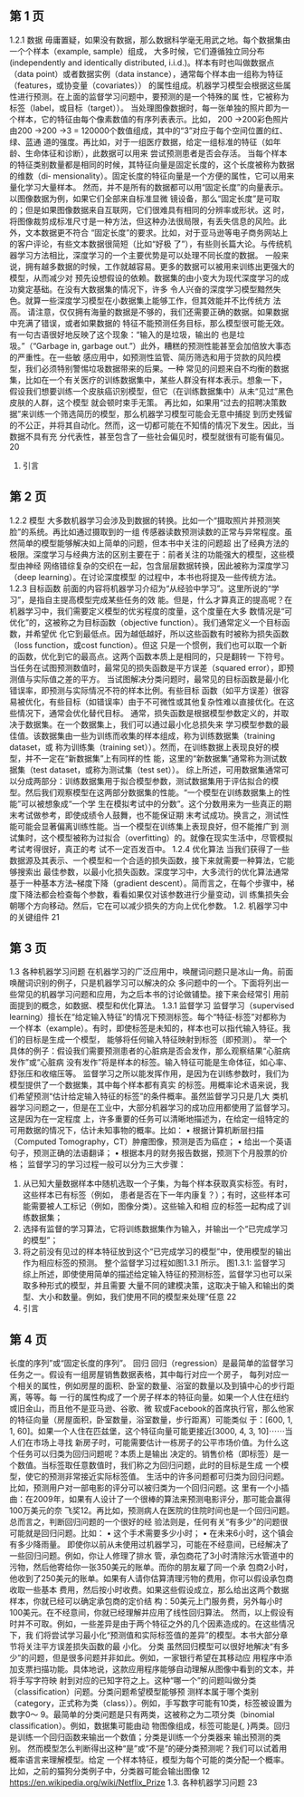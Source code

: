 

## 第 1 页

1.2.1 数据
毋庸置疑，如果没有数据，那么数据科学毫无用武之地。每个数据集由一个个样本（example, sample）组成，
大多时候，它们遵循独立同分布(independently and identically distributed, i.i.d.)。样本有时也叫做数据点
（data point）或者数据实例（data instance），通常每个样本由一组称为特征（features，或协变量（covariates））
的属性组成。机器学习模型会根据这些属性进行预测。在上面的监督学习问题中，要预测的是一个特殊的属
性，它被称为标签（label，或目标（target））。
当处理图像数据时，每一张单独的照片即为一个样本，它的特征由每个像素数值的有序列表表示。比如，
200 →200彩色照片由200 →200 →3 = 120000个数值组成，其中的“3”对应于每个空间位置的红、绿、蓝通
道的强度。再比如，对于一组医疗数据，给定一组标准的特征（如年龄、生命体征和诊断），此数据可以用来
尝试预测患者是否会存活。
当每个样本的特征类别数量都是相同的时候，其特征向量是固定长度的，这个长度被称为数据的维数（di‐
mensionality）。固定长度的特征向量是一个方便的属性，它可以用来量化学习大量样本。
然而，并不是所有的数据都可以用“固定长度”的向量表示。以图像数据为例，如果它们全部来自标准显微
镜设备，那么“固定长度”是可取的；但是如果图像数据来自互联网，它们很难具有相同的分辨率或形状。这
时，将图像裁剪成标准尺寸是一种方法，但这种办法很局限，有丢失信息的风险。此外，文本数据更不符合
“固定长度”的要求。比如，对于亚马逊等电子商务网站上的客户评论，有些文本数据很简短（比如“好极
了”），有些则长篇大论。与传统机器学习方法相比，深度学习的一个主要优势是可以处理不同长度的数据。
一般来说，拥有越多数据的时候，工作就越容易。更多的数据可以被用来训练出更强大的模型，从而减少对
预先设想假设的依赖。数据集的由小变大为现代深度学习的成功奠定基础。在没有大数据集的情况下，许多
令人兴奋的深度学习模型黯然失色。就算一些深度学习模型在小数据集上能够工作，但其效能并不比传统方
法高。
请注意，仅仅拥有海量的数据是不够的，我们还需要正确的数据。如果数据中充满了错误，或者如果数据的
特征不能预测任务目标，那么模型很可能无效。有一句古语很好地反映了这个现象：“输入的是垃圾，输出的
也是垃圾。”（“Garbage in, garbage out.”）此外，糟糕的预测性能甚至会加倍放大事态的严重性。在一些敏
感应用中，如预测性监管、简历筛选和用于贷款的风险模型，我们必须特别警惕垃圾数据带来的后果。一种
常见的问题来自不均衡的数据集，比如在一个有关医疗的训练数据集中，某些人群没有样本表示。想象一下，
假设我们想要训练一个皮肤癌识别模型，但它（在训练数据集中）从未“见过”黑色皮肤的人群，这个模型
就会顿时束手无策。
再比如，如果用“过去的招聘决策数据”来训练一个筛选简历的模型，那么机器学习模型可能会无意中捕捉
到历史残留的不公正，并将其自动化。然而，这一切都可能在不知情的情况下发生。因此，当数据不具有充
分代表性，甚至包含了一些社会偏见时，模型就很有可能有偏见。
20
1. 引言




## 第 2 页

1.2.2 模型
大多数机器学习会涉及到数据的转换。比如一个“摄取照片并预测笑脸”的系统。再比如通过摄取到的一组
传感器读数预测读数的正常与异常程度。虽然简单的模型能够解决如上简单的问题，但本书中关注的问题超
出了经典方法的极限。深度学习与经典方法的区别主要在于：前者关注的功能强大的模型，这些模型由神经
网络错综复杂的交织在一起，包含层层数据转换，因此被称为深度学习（deep learning）。在讨论深度模型
的过程中，本书也将提及一些传统方法。
1.2.3 目标函数
前面的内容将机器学习介绍为“从经验中学习”。这里所说的“学习”，是指自主提高模型完成某些任务的效
能。但是，什么才算真正的提高呢？在机器学习中，我们需要定义模型的优劣程度的度量，这个度量在大多
数情况是“可优化”的，这被称之为目标函数（objective function）。我们通常定义一个目标函数，并希望优
化它到最低点。因为越低越好，所以这些函数有时被称为损失函数（loss function，或cost function）。但这
只是一个惯例，我们也可以取一个新的函数，优化到它的最高点。这两个函数本质上是相同的，只是翻转一
下符号。
当任务在试图预测数值时，最常见的损失函数是平方误差（squared error），即预测值与实际值之差的平方。
当试图解决分类问题时，最常见的目标函数是最小化错误率，即预测与实际情况不符的样本比例。有些目标
函数（如平方误差）很容易被优化，有些目标（如错误率）由于不可微性或其他复杂性难以直接优化。在这
些情况下，通常会优化替代目标。
通常，损失函数是根据模型参数定义的，并取决于数据集。在一个数据集上，我们可以通过最小化总损失来
学习模型参数的最佳值。该数据集由一些为训练而收集的样本组成，称为训练数据集（training dataset，或
称为训练集（training set））。然而，在训练数据上表现良好的模型，并不一定在“新数据集”上有同样的性
能，这里的“新数据集”通常称为测试数据集（test dataset，或称为测试集（test set））。
综上所述，可用数据集通常可以分成两部分：训练数据集用于拟合模型参数，测试数据集用于评估拟合的模
型。然后我们观察模型在这两部分数据集的性能。“一个模型在训练数据集上的性能”可以被想象成“一个学
生在模拟考试中的分数”。这个分数用来为一些真正的期末考试做参考，即使成绩令人鼓舞，也不能保证期
末考试成功。换言之，测试性能可能会显著偏离训练性能。当一个模型在训练集上表现良好，但不能推广到
测试集时，这个模型被称为过拟合（overfitting）的。就像在现实生活中，尽管模拟考试考得很好，真正的考
试不一定百发百中。
1.2.4 优化算法
当我们获得了一些数据源及其表示、一个模型和一个合适的损失函数，接下来就需要一种算法，它能够搜索出
最佳参数，以最小化损失函数。深度学习中，大多流行的优化算法通常基于一种基本方法–梯度下降（gradient
descent）。简而言之，在每个步骤中，梯度下降法都会检查每个参数，看看如果仅对该参数进行少量变动，训
练集损失会朝哪个方向移动。然后，它在可以减少损失的方向上优化参数。
1.2. 机器学习中的关键组件
21




## 第 3 页

1.3 各种机器学习问题
在机器学习的广泛应用中，唤醒词问题只是冰山一角。前面唤醒词识别的例子，只是机器学习可以解决的众
多问题中的一个。下面将列出一些常见的机器学习问题和应用，为之后本书的讨论做铺垫。接下来会经常引
用前面提到的概念，如数据、模型和优化算法。
1.3.1 监督学习
监督学习（supervised learning）擅长在“给定输入特征”的情况下预测标签。每个“特征‐标签”对都称为
一个样本（example）。有时，即使标签是未知的，样本也可以指代输入特征。我们的目标是生成一个模型，
能够将任何输入特征映射到标签（即预测）。
举一个具体的例子：假设我们需要预测患者的心脏病是否会发作，那么观察结果“心脏病发作”或“心脏病
没有发作”将是样本的标签。输入特征可能是生命体征，如心率、舒张压和收缩压等。
监督学习之所以能发挥作用，是因为在训练参数时，我们为模型提供了一个数据集，其中每个样本都有真实
的标签。用概率论术语来说，我们希望预测“估计给定输入特征的标签”的条件概率。虽然监督学习只是几大
类机器学习问题之一，但是在工业中，大部分机器学习的成功应用都使用了监督学习。这是因为在一定程度
上，许多重要的任务可以清晰地描述为，在给定一组特定的可用数据的情况下，估计未知事物的概率。比如：
• 根据计算机断层扫描（Computed Tomography，CT）肿瘤图像，预测是否为癌症；
• 给出一个英语句子，预测正确的法语翻译；
• 根据本月的财务报告数据，预测下个月股票的价格；
监督学习的学习过程一般可以分为三大步骤：
1. 从已知大量数据样本中随机选取一个子集，为每个样本获取真实标签。有时，这些样本已有标签（例如，
患者是否在下一年内康复？）；有时，这些样本可能需要被人工标记（例如，图像分类）。这些输入和相
应的标签一起构成了训练数据集；
2. 选择有监督的学习算法，它将训练数据集作为输入，并输出一个“已完成学习的模型”；
3. 将之前没有见过的样本特征放到这个“已完成学习的模型”中，使用模型的输出作为相应标签的预测。
整个监督学习过程如图1.3.1 所示。
图1.3.1: 监督学习
综上所述，即使使用简单的描述给定输入特征的预测标签，监督学习也可以采取多种形式的模型，并且需要
大量不同的建模决策，这取决于输入和输出的类型、大小和数量。例如，我们使用不同的模型来处理“任意
22
1. 引言




## 第 4 页

长度的序列”或“固定长度的序列”。
回归
回归（regression）是最简单的监督学习任务之一。假设有一组房屋销售数据表格，其中每行对应一个房子，
每列对应一个相关的属性，例如房屋的面积、卧室的数量、浴室的数量以及到镇中心的步行距离，等等。每
一行的属性构成了一个房子样本的特征向量。如果一个人住在纽约或旧金山，而且他不是亚马逊、谷歌、微
软或Facebook的首席执行官，那么他家的特征向量（房屋面积，卧室数量，浴室数量，步行距离）可能类似
于：[600, 1, 1, 60]。如果一个人住在匹兹堡，这个特征向量可能更接近[3000, 4, 3, 10]⋯⋯当人们在市场上寻找
新房子时，可能需要估计一栋房子的公平市场价值。为什么这个任务可以归类为回归问题呢？本质上是输出
决定的。销售价格（即标签）是一个数值。当标签取任意数值时，我们称之为回归问题，此时的目标是生成
一个模型，使它的预测非常接近实际标签值。
生活中的许多问题都可归类为回归问题。比如，预测用户对一部电影的评分可以被归类为一个回归问题。这
里有一个小插曲：在2009年，如果有人设计了一个很棒的算法来预测电影评分，那可能会赢得100万美元的奈
飞奖12。再比如，预测病人在医院的住院时间也是一个回归问题。总而言之，判断回归问题的一个很好的经
验法则是，任何有关“有多少”的问题很可能就是回归问题。比如：
• 这个手术需要多少小时；
• 在未来6小时，这个镇会有多少降雨量。
即使你以前从未使用过机器学习，可能在不经意间，已经解决了一些回归问题。例如，你让人修理了排水
管，承包商花了3小时清除污水管道中的污物，然后他寄给你一张350美元的账单。而你的朋友雇了同一个承
包商2小时，他收到了250美元的账单。如果有人请你估算清理污物的费用，你可以假设承包商收取一些基本
费用，然后按小时收费。如果这些假设成立，那么给出这两个数据样本，你就已经可以确定承包商的定价结
构：50美元上门服务费，另外每小时100美元。在不经意间，你就已经理解并应用了线性回归算法。
然而，以上假设有时并不可取。例如，一些差异是由于两个特征之外的几个因素造成的。在这些情况下，我
们将尝试学习最小化“预测值和实际标签值的差异”的模型。本书大部分章节将关注平方误差损失函数的最
小化。
分类
虽然回归模型可以很好地解决“有多少”的问题，但是很多问题并非如此。例如，一家银行希望在其移动应
用程序中添加支票扫描功能。具体地说，这款应用程序能够自动理解从图像中看到的文本，并将手写字符映
射到对应的已知字符之上。这种“哪一个”的问题叫做分类（classification）问题。分类问题希望模型能够预
测样本属于哪个类别（category，正式称为类（class））。例如，手写数字可能有10类，标签被设置为数字0～
9。最简单的分类问题是只有两类，这被称之为二项分类（binomial classification）。例如，数据集可能由动
物图像组成，标签可能是{ ,  }两类。回归是训练一个回归函数来输出一个数值；分类是训练一个分类器来
输出预测的类别。
然而模型怎么判断得出这种“是”或“不是”的硬分类预测呢？我们可以试着用概率语言来理解模型。给定
一个样本特征，模型为每个可能的类分配一个概率。比如，之前的猫狗分类例子中，分类器可能会输出图像
12 https://en.wikipedia.org/wiki/Netflix_Prize
1.3. 各种机器学习问题
23
